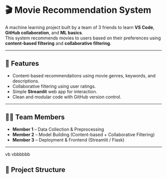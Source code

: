 # 🎬 Movie Recommendation System

A machine learning project built by a team of 3 friends to learn **VS Code**, **GitHub collaboration**, and **ML basics**.  
This system recommends movies to users based on their preferences using **content-based filtering** and **collaborative filtering**.

---

## 🚀 Features
- Content-based recommendations using movie genres, keywords, and descriptions.
- Collaborative filtering using user ratings.
- Simple **Streamlit** web app for interaction.
- Clean and modular code with GitHub version control.

---

## 👨‍💻 Team Members
- **Member 1** – Data Collection & Preprocessing  
- **Member 2** – Model Building (Content-based + Collaborative Filtering)  
- **Member 3** – Deployment & Frontend (Streamlit / Flask)

---
vb vbbbbbb
## 📂 Project Structure
